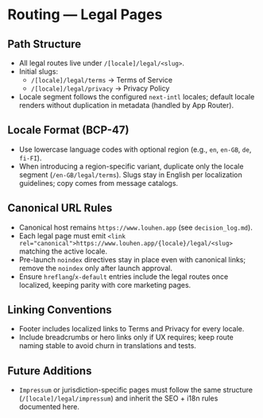 # Routing — Legal Pages

## Path Structure
- All legal routes live under `/[locale]/legal/<slug>`.
- Initial slugs:
  - `/[locale]/legal/terms` → Terms of Service
  - `/[locale]/legal/privacy` → Privacy Policy
- Locale segment follows the configured `next-intl` locales; default locale renders without duplication in metadata (handled by App Router).

## Locale Format (BCP-47)
- Use lowercase language codes with optional region (e.g., `en`, `en-GB`, `de`, `fi-FI`).
- When introducing a region-specific variant, duplicate only the locale segment (`/en-GB/legal/terms`). Slugs stay in English per localization guidelines; copy comes from message catalogs.

## Canonical URL Rules
- Canonical host remains `https://www.louhen.app` (see `decision_log.md`).
- Each legal page must emit `<link rel="canonical">https://www.louhen.app/{locale}/legal/<slug>` matching the active locale.
- Pre-launch `noindex` directives stay in place even with canonical links; remove the `noindex` only after launch approval.
- Ensure `hreflang`/`x-default` entries include the legal routes once localized, keeping parity with core marketing pages.

## Linking Conventions
- Footer includes localized links to Terms and Privacy for every locale.
- Include breadcrumbs or hero links only if UX requires; keep route naming stable to avoid churn in translations and tests.

## Future Additions
- `Impressum` or jurisdiction-specific pages must follow the same structure (`/[locale]/legal/impressum`) and inherit the SEO + i18n rules documented here.

